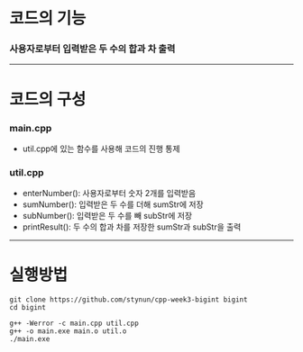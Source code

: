 # 코드의 기능
###  사용자로부터 입력받은 두 수의 합과 차 출력
------------------------------------------------------------
# 코드의 구성
### main.cpp
* util.cpp에 있는 함수를 사용해 코드의 진행 통제
### util.cpp
* enterNumber(): 사용자로부터 숫자 2개를 입력받음
* sumNumber(): 입력받은 두 수를 더해 sumStr에 저장
* subNumber(): 입력받은 두 수를 빼 subStr에 저장
* printResult(): 두 수의 합과 차를 저장한 sumStr과 subStr을 출력
------------------------------------------------------------
# 실행방법
```
git clone https://github.com/stynun/cpp-week3-bigint bigint
cd bigint

g++ -Werror -c main.cpp util.cpp
g++ -o main.exe main.o util.o
./main.exe
```
